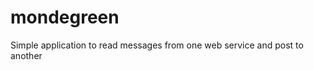 mondegreen
==========

Simple application to read messages from one web service and post to another
